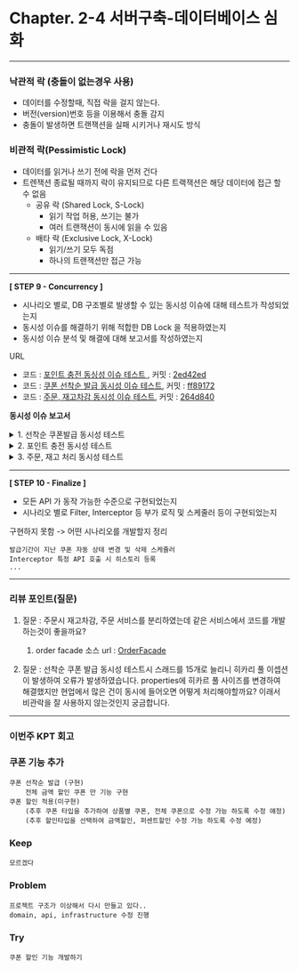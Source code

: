 # Chapter. 2-4 서버구축-데이터베이스 심화

-----------------------------------------------------------------------------------------------------------------

### 낙관적 락 (**충돌이 없는경우 사용**)

- 데이터를 수정할때, 직접 락을 걸지 않는다.
- 버전(version)번호 등을 이용해서 충돌 감지
- 충돌이 발생하면 트랜잭션을 실패 시키거나 재시도 방식

### 비관적 락(Pessimistic Lock)

- 데이터를 읽거나  쓰기 전에 락을 먼저 건다
- 트렌잭션 종료될 때까지 락이 유지되므로 다른 트랙잭션은 해당 데이터에 접근 할 수 없음
    - 공유 락 (Shared Lock, S-Lock)
        - 읽기 작업 허용, 쓰기는 불가
        - 여러 트랜잭션이 동시에 읽을 수 있음
    - 배타 락 (Exclusive Lock, X-Lock)
        - 읽기/쓰기 모두 독점
        - 하나의 트랜잭션만 접근 가능

-----------------------------------------------------------------------------------------------------------------
**[ STEP 9 - Concurrency ]**

- 시나리오 별로, DB 구조별로 발생할 수 있는 동시성 이슈에 대해 테스트가 작성되었는지
- 동시성 이슈를 해결하기 위해 적합한 DB Lock 을 적용하였는지
- 동시성 이슈 분석 및 해결에 대해 보고서를 작성하였는지

    
URL 
- 코드 : [포인트 충전 동싱성 이슈 테스트 ](https://github.com/seokyeong-han/hh-repo/blob/5week/5week/e-commerce/src/test/java/com/example/ecommerce/integration/pointChargeTest.java),    커밋 : [2ed42ed](https://github.com/seokyeong-han/hh-repo/commit/2ed42edec6ec572b1073a75edba84bff20c9fc9a)
- 코드 : [쿠폰 선착순 발급 동시성 이슈 테스트](https://github.com/seokyeong-han/hh-repo/blob/5week/5week/e-commerce/src/test/java/com/example/ecommerce/integration/CouponIssueIntegrationTest.java), 커밋 : [ff89172](https://github.com/seokyeong-han/hh-repo/commit/ff89172784e9226104f3cc043b1798d73e264e99)
- 코드 : [주문, 재고차감 동시성  이슈 테스트](https://github.com/seokyeong-han/hh-repo/blob/5week/5week/e-commerce/src/test/java/com/example/ecommerce/integration/OrderIntergrationTest.java),  커밋 : [264d840](https://github.com/seokyeong-han/hh-repo/commit/264d840291d4b6c39328ea953522d0ae62d63e41)


**동시성 이슈 보고서**
<details>
<summary> 1. 선착순 쿠폰발급 동시성 테스트</summary>

### **선착순 쿠폰 발급 동시성 처리 개선 보고서**

### 📌 개요

실서비스에서 한정 수량의 쿠폰을 여러 유저가 동시에 발급 요청할 수 있다. 따라서 **동시 요청 환경에서 정합성을 보장하지 않으면 초과 발급, 중복 발급 등의 문제가 발생**할 수 있다.

본 사례에서는 **"선착순 쿠폰 발급 기능"** 을 테스트하며 발생한 동시성 문제를 **비관적 락(Pessimistic Lock, X-Lock)** 과 **재시도(@Retryable)** 기반으로 해결한 과정을 정리하였다.

---

### 🔍 문제 배경

- 쿠폰은 한정 수량으로 운영되며, 유저가 동시에 쿠폰을 발급받는 **동시 요청**이 발생할 수 있음.
- 예를 들어 쿠폰 수량이 10개일 때, 15명의 유저가 동시에 발급 요청 시 **중복 발급, 초과 발급** 가능성 존재.
- **발급 실패한 유저는 재시도가 없으면 발급 기회를 영영 잃음**

---

### ⚠️ 2. 원인 분석

- 쿠폰 객체를 `조회 → 검증 → 수정 → 저장` 하는 과정에서 **동시성 충돌 발생**
- 비관적 락으로 데이터 정합성은 확보했지만,
    - **커넥션 풀이 모두 점유되며 기다리던 요청들이 타임아웃 발생**
    - HikariPool-1 - Connection is not available, request timed out after 30033ms (total=15, active=15, idle=0, waiting=0) 와 같은 로그 발생
- 즉, **락은 성공적으로 동작했지만, 커넥션 부족으로 일부 유저는 발급 시도조차 실패**

---

### 🛠 3. 해결 방법

### ✅ 비관적 락(Pessimistic Lock, **Exclusive Lock**) 적용

- 쿠폰을 `SELECT ... FOR UPDATE` 형태로 조회하여 **다른 트랜잭션이 읽지도 못하도록 배타적 잠금**
- JPA 코드:

```java
@Lock(LockModeType.PESSIMISTIC_WRITE)
@Query("SELECT c FROM CouponJpaEntity c WHERE c.id = :id")
Optional<CouponJpaEntity> findWithLockById(@Param("id") Long id);
```

- Service 계층에서 `couponRepository.findWithLockById()` 사용하여 안전한 수량 제어

---

### 🔁 @Retryable 기반 재시도 처리

- 커넥션 풀 부족이나 락 대기 타임아웃은 일시적 장애로 간주
- `@Retryable`을 통해 자동 재시도로 극복

```java
@Retryable(
    value = {
        PessimisticLockException.class,
        CannotAcquireLockException.class,
        SQLTransientConnectionException.class, // 커넥션 풀 부족
        SQLTransientException.class            // 락 타임아웃
    },
    maxAttempts = 3,
    backoff = @Backoff(delay = 150)
)
@Transactional
public void assignCouponToUser(Long couponId, Long userId) {
    ...
}
```

- 결과적으로 **락 타임아웃이나 커넥션 부족 발생 시, 재시도하여 성공 확률 향상**

## 사용한 락 종류

| 종류 | 설명 |
| --- | --- |
| **Exclusive Lock (X-Lock)** | `SELECT ... FOR UPDATE` 를 통해 획득되는 **배타 잠금**으로, 해당 레코드에 대해 **읽기/쓰기 모두 차단** |
| 적용 방식 | `@Lock(LockModeType.PESSIMISTIC_WRITE)` + JPQL 쿼리 사용 |

---

### ✅ 4. 결과

- 15명의 유저가 동시에 쿠폰을 요청해도 **최대 수량인 10장까지만 발급되도록 보장**
- `UserCoupon` 저장 수: 10
- `Coupon.issuedCount`: 10
- **초과 발급 없음**
- **락 대기 실패는 재시도를 통해 일부 성공으로 전환**
</details>
<details>
<summary> 2. 포인트 충전 동시성 테스트</summary>

## **포인트 충전 기능 동시성 처리 개선 보고서**

### 📌 개요

동시 요청 환경에서 포인트 충전 기능에 대한 **정합성 보장 문제**가 발생하였으며 **동시 요청 환경에서 정합성을 보장하지 않으면 초과 발급, 중복 발급 등의 문제가 발생**할 수 있다.

이를 **낙관적 락(Optimistic Lock)** 기반 재시도 처리로 해결한 사례를 공유합니다.

---

### 🔍 1. 문제 배경

- 유저 포인트 충전 기능에 대해 **멀티스레드 환경 테스트**를 진행하던 중, 충전 금액이 일부 누락되는 현상 발견
- 예: 1000원 충전을 10번 병렬로 수행 시, 기대 잔액 10,000원이 아닌 4,000 ~ 8,000원 사이의 잔액으로 저장되는 경우 발생

---

### ⚠️ 2. 원인 분석

- **원인: 동시성 충돌 및 정합성 미보장**
    - 여러 트랜잭션이 동시에 동일한 유저 데이터를 `조회 → 수정 → 저장`하는 과정에서
    - 최종적으로 **마지막에 저장한 값만 DB에 반영**되는 **Lost Update 문제 발생**
- 기존 JPA 설정에서는 충돌 여부를 판단할 수 없어 누락이 발생해도 감지 불가

---

### 🛠 3. 해결 방법

### ✅ 낙관적 락(Optimistic Lock) 적용

- `UserJpaEntity`에 `@Version` 필드를 추가하여 **버전 기반 충돌 감지**

    ```java
    @Version
    private Long version;
    ```

- `@Retryable`을 적용하여 충돌 시 **자동 재시도** 로직 구현

### 🔁 적용 코드 예시

```java
java
복사편집
@Retryable(
    value = { OptimisticLockingFailureException.class },
    maxAttempts = 10,
    backoff = @Backoff(delay = 100)
)
@Transactional
public void chargePoint(PointCommand command) {
    User user = userRepository.findById(command.getUserId())
        .orElseThrow(() -> new RuntimeException("유저가 없습니다."));

    user.charge(command.getAmount());
    User saved = userRepository.save(user);

    pointHistoryRepository.save(
        PointHistory.charge(saved.getId(), command.getAmount(), saved.getBalance())
    );
}
```

- `@Transactional` 내에서 충돌 발생 시 Hibernate가 `OptimisticLockingFailureException` 발생
- `@Retryable` 설정에 따라 최대 10회까지 재시도하며, 매 시도마다 **최신 데이터를 다시 조회**

---

### ✅ 4. 결과

- 동시 충전 요청 10건 모두 정상 반영
- 최종 잔액이 10,000원으로 기대값과 완전히 일치
- 테스트 로그 및 단위 테스트 모두 성공적으로 통과

</details>
<details>
<summary> 3. 주문, 재고 처리 동시성 테스트</summary>

## 📌 동시성 문제 및 해결 보고서
### 🔍 **1. 문제 상황**

- **문제:** 상품의 재고가 한정되어 있을 때, 동시에 여러 유저가 같은 상품을 주문할 수 있는 상황에서 **동시성 문제**가 발생했습니다.
    - 예를 들어, 상품의 재고가 1개일 때 두 명 이상의 유저가 동시에 같은 상품을 구매하려고 시도할 경우, **재고를 중복으로 차감**하는 문제가 발생할 수 있습니다. 이러한 문제는 데이터의 일관성을 해치고, 최종 결과에 오류를 유발할 수 있습니다.
- **문제 발생 시나리오:**
    1. 유저 A와 유저 B가 동시에 같은 상품을 주문하려고 시도.
    2. 두 유저 모두 상품의 재고를 확인하고, 차감을 시도하지만, **동시성 문제로 인해 재고 차감이 동시에 이루어짐**.
    3. 그 결과, 상품의 재고는 0개이어야 하지만, 두 유저 모두 상품을 주문할 수 있게 되어 **재고가 부정확하게 차감**되는 상황 발생.

---

### 🔐 **2. 해결 방법**

- **해결 전략:** 이 문제를 해결하기 위해 **비관적 락(Pessimistic Lock)**을 사용하여 재고를 차감하는 방법을 선택했습니다. 비관적 락은 데이터의 일관성을 보장하기 위해 다른 트랜잭션이 해당 데이터를 동시에 수정하지 못하도록 **잠금을 거는 방식**입니다.
    - 비관적 락을 사용하면, 첫 번째 유저가 상품을 주문할 때, 해당 상품에 **잠금**을 걸고, 두 번째 유저는 잠금이 해제될 때까지 대기하게 되어 **동시성 문제를 방지**할 수 있습니다.
    - 또한, 트랜잭션을 **@Transactional**로 관리하여 한 번의 트랜잭션 내에서 모든 데이터 변경이 안전하게 이루어지도록 보장합니다.
- **적용 방식:**
    1. **재고 차감 시 비관적 락**을 사용하여, 상품의 재고를 변경하기 전에 해당 상품에 **잠금을 걸어** 다른 트랜잭션이 동시에 재고를 변경하지 못하도록 처리합니다.
    2. 트랜잭션이 실패하거나 예외가 발생할 경우, **롤백 메커니즘**을 통해 재고 상태를 복원하고, 데이터의 일관성을 유지합니다.
    3. 예외 처리 및 롤백은 `try-catch`로 처리하여, **주문 실패 시 재고 복원**이 이루어지도록 합니다.

---

### 🛠 **3. 구현 세부 사항**

- **비관적 락(Pessimistic Lock) 적용:**
    - `productRepository.findWithPessimisticLockById(productId)`를 사용하여 **비관적 락**을 설정합니다. 이를 통해 **상품에 잠금을 걸고**, 다른 트랜잭션은 잠금이 해제될 때까지 기다리게 됩니다.

    ```java
    @Transactional
    public void tryDecreaseStock(Long productId, int quantity) {
        Product product = productRepository.findWithPessimisticLockById(productId)
                .orElseThrow(() -> new IllegalArgumentException("상품이 존재하지 않습니다."));
    
        product.deductStock(quantity); // 재고 차감
        productRepository.save(product); // 재고 차감 저장
    }
    ```

- **트랜잭션 롤백**:
    - `placeOrder` 메서드에서 **잔액 차감 후** 주문 처리 과정 중 예외가 발생하면, `productService.rollbackStock(prepared.getOrderItems())`를 통해 **재고 롤백**이 실행됩니다.
    - *`@Transactional`*을 사용하여, 트랜잭션 내에서 모든 작업을 처리하고, 예외가 발생하면 자동으로 롤백되어 데이터가 일관되게 유지됩니다.

    ```java
    @Transactional
    public void placeOrder(Long userId, PreparedOrderItems prepared) {
        try {
            User user = userService.deductBalance(userId, prepared.getTotalPrice()); // 잔액 차감
            Order order = new Order(user.getId(), prepared.getOrderItems()); // 주문 생성
            orderRepository.save(order); // 주문 저장
            orderItemRepository.saveAll(prepared.getOrderItems(), order.getId()); // 주문 아이템 저장
        } catch (Exception e) {
            productService.rollbackStock(prepared.getOrderItems()); // 예외 발생 시 재고 롤백
            throw e; // 예외를 다시 던져서 트랜잭션 롤백
        }
    }
    ```

- **주문 실패 시 재고 복원**:
    - 주문이 실패하면 **롤백 처리**가 자동으로 이루어집니다. 예를 들어, **잔액 부족**으로 주문이 실패할 경우, **재고 복원**이 트랜잭션 내에서 실행됩니다.

    ```java
    @Transactional
    public void rollbackStock(List<OrderItem> orderItems) {
        for (OrderItem item : orderItems) {
            Product product = findById(item.getProductId());
            product.restoreStock(item.getQuantity()); // 재고 복원
            productRepository.save(product); // 재고 저장
        }
    }
    ```


---

### 📊 **4. 테스트 및 결과**

- **동시성 테스트**: 여러 유저가 동시에 상품을 주문하려고 시도할 때, **첫 번째 유저만 성공**하고 **두 번째 유저는 실패**하는지 확인하는 테스트를 작성했습니다.
    - 이 테스트는 `@Transactional`과 **비관적 락**을 적용한 결과, 하나의 유저만 재고를 차감하도록 **동시성 문제가 해결됨**을 확인했습니다.
- **재고 롤백 테스트**: 주문 처리 중 예외가 발생하면, **재고가 원래 상태로 복원**되는지 확인하는 테스트를 작성했습니다.
    - **주문 실패 시 재고 복원**이 정상적으로 이루어짐을 확인하였습니다.

---

### 🔧 **5. 결론**

- **비관적 락**을 적용하여 **동시성 문제**를 해결하고, 재고 차감 시 발생할 수 있는 **중복 차감** 문제를 방지했습니다.
- **트랜잭션 관리**를 통해 **주문 실패 시 재고 롤백**이 제대로 이루어지도록 구현하여, 데이터의 **일관성**을 유지했습니다.
- 이로 인해, **정상적인 주문 처리**와 **주문 실패 시 안전한 재고 복원**이 보장되었습니다.

</details>

-----------------------------------------------------------------------------------------------------------------
**[ STEP 10 - Finalize ]**

- 모든 API 가 동작 가능한 수준으로 구현되었는지
- 시나리오 별로 Filter, Interceptor 등 부가 로직 및 스케줄러 등이 구현되었는지

구현하지 못함 -> 어떤 시나리오를 개발할지 정리
    
    발급기간이 지난 쿠폰 자동 상태 변경 및 삭제 스케쥴러 
    Interceptor 특정 API 호출 시 히스토리 등록 
    ...

-----------------------------------------------------------------------------------------------------------------
### **리뷰 포인트(질문)**
1. 질문 : 주문시 재고차감, 주문 서비스를 분리하였는데 같은 서비스에서 코드를 개발 하는것이 좋을까요? 
   1. order facade 소스 url : [OrderFacade](https://github.com/seokyeong-han/hh-repo/blob/5week/5week/e-commerce/src/main/java/com/example/ecommerce/api/order/facade/OrderFacade.java#L22)

2. 질문 : 선착순 쿠폰 발급 동시성 테스트시 스래드를 15개로 늘리니 히카리 풀 이셉션이 발생하여 오류가 발생하였습니다.
         properties에 히카르 풀 사이즈를 변경하여 해결했지만 현업에서 많은 건이 동시에 들어오면 어떻게 처리해야할까요? 이래서 비관락을 잘 사용하지 않는것인지 궁금합니다.

-----------------------------------------------------------------------------------------------------------------
### **이번주 KPT 회고**
### 쿠폰 기능 추가
    쿠폰 선착순 발급 (구현)
        전체 금액 할인 쿠폰 만 기능 구현
    쿠폰 할인 적용(미구현)
        (추후 쿠폰 타입을 추가하여 상품별 쿠폰, 전체 쿠폰으로 수정 가능 하도록 수정 얘정)
        (추후 할인타입을 선택하여 금액할인, 퍼센트할인 수정 가능 하도록 수정 예정)

### Keep
<!-- 유지해야 할 좋은 점 -->
    모르겠다
    
### Problem
<!--개선이 필요한 점-->
    프로젝트 구조가 이상해서 다시 만들고 있다..
    domain, api, infrastructure 수정 진행

### Try
<!-- 새롭게 시도할 점 -->
    쿠폰 할인 기능 개발하기
    
  
